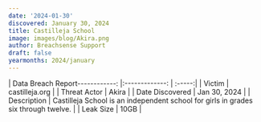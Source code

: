 ```yaml
---
date: '2024-01-30'
discovered: January 30, 2024
title: Castilleja School
image: images/blog/Akira.png
author: Breachsense Support
draft: false
yearmonths: 2024/january
---
```


| Data Breach Report------------:     |:-------------:    | :-----:|
| Victim      | castilleja.org      | 
| Threat Actor      | Akira      | 
| Date Discovered      | Jan 30, 2024      | 
| Description      | Castilleja School is an independent school for girls in grades six through twelve.      | 
| Leak Size      | 10GB      | 

